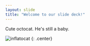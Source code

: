 ```yaml
---
layout: slide
title: "Welcome to our slide deck!"
---
```


Cute octocat. He's still a baby.

![inflatocat](https://octodex.github.com/images/inflatocat.png)
{: .center}
